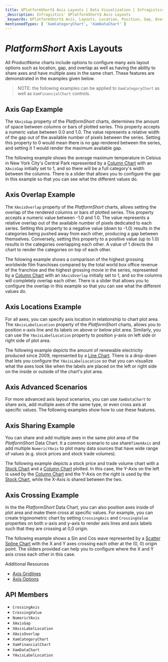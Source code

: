 ```yaml
---
title: $PlatformShort$ Axis Layouts | Data Visualization | Infragistics
_description: Infragistics' $PlatformShort$ Axis Layouts
_keywords: $PlatformShort$ Axis, Layouts, Location, Position, Gap, Overlap, Infragistics
mentionedTypes: [ 'XamCategoryChart', 'XamDataChart' ]
---
```


# $PlatformShort$ Axis Layouts

All $ProductName$ charts include options to configure many axis layout options such as location, gap, and overlap as well as having the ability to share axes and have multiple axes in the same chart. These features are demonstrated in the examples given below.

> NOTE: the following examples can be applied to `XamCategoryChart` as well as `XamFinancialChart` controls.

## Axis Gap Example

The `XAxisGap` property of the $PlatformShort$ charts, determines the amount of space between columns or bars of plotted series. This property accepts a numeric value between 0.0 and 1.0. The value represents a relative width of the gap out of the available number of pixels between the series. Setting this property to 0 would mean there is no gap rendered between the series, and setting it 1 would render the maximum available gap.

The following example shows the average maximum temperature in Celsius in New York City's Central Park represented by a [Column Chart](../types/column-chart.md) with an `XAxisGap` initially set to 1, and so there will be a full category's width between the columns. There is a slider that allows you to configure the gap in this example so that you can see what the different values do.

<code-view style="height: 450px"
           data-demos-base-url="{environment:dvDemosBaseUrl}"
           iframe-src="{environment:dvDemosBaseUrl}/charts/category-chart-axis-gap"
           alt="$PlatformShort$ Axis Gap Example"
           github-src="charts/category-chart/axis-gap">
</code-view>

<div class="divider--half"></div>

## Axis Overlap Example

The `XAxisOverlap` property of the $PlatformShort$ charts, allows setting the overlap of the rendered columns or bars of plotted series. This property accepts a numeric value between -1.0 and 1.0. The value represents a relative overlap out of the available number of pixels dedicated to each series. Setting this property to a negative value (down to -1.0) results in the categories being pushed away from each other, producing a gap between themselves. Conversely, setting this property to a positive value (up to 1.0) results in the categories overlapping each other. A value of 1 directs the chart to render the categories on top of each other.

The folowing example shows a comparison of the highest grossing worldwide film franchises compared by the total world box office revenue of the franchise and the highest grossing movie in the series, represented by a [Column Chart](../types/column-chart.md) with an `XAxisOverlap` initially set to 1, and so the columns will completely overlap each other. There is a slider that allows you to configure the overlap in this example so that you can see what the different values do.

<code-view style="height: 450px"
           data-demos-base-url="{environment:dvDemosBaseUrl}"
           iframe-src="{environment:dvDemosBaseUrl}/charts/category-chart-axis-overlap"
           alt="$PlatformShort$ Axis Overlap Example"
           github-src="charts/category-chart/axis-overlap">
</code-view>

<div class="divider--half"></div>

## Axis Locations Example

For all axes, you can specify axis location in relationship to chart plot area. The `XAxisLabelLocation` property of the $PlatformShort$ charts, allows you to position x-axis line and its labels on above or below plot area. Similarly, you can use the `YAxisLabelLocation` property to position y-axis on left side or right side of plot area.

The following example depicts the amount of renewable electricity produced since 2009, represented by a [Line Chart](../types/line-chart.md). There is a drop-down that lets you configure the `YAxisLabelLocation` so that you can visualize what the axes look like when the labels are placed on the left or right side on the inside or outside of the chart's plot area.

<code-view style="height: 450px"
           data-demos-base-url="{environment:dvDemosBaseUrl}"
           iframe-src="{environment:dvDemosBaseUrl}/charts/category-chart-axis-locations"
           alt="$PlatformShort$ Axis Locations Example"
           github-src="charts/category-chart/axis-locations">
</code-view>

## Axis Advanced Scenarios

For more advanced axis layout scenarios, you can use `XamDataChart` to share axis, add multiple axes of the same type, or even cross axis at specific values. The following examples show how to use these features.

## Axis Sharing Example

You can share and add multiple axes in the same plot area of the $PlatformShort$ Data Chart. It a common scenario to use share`TimeXAxis` and add multiple `NumericYAxis` to plot many data sources that have wide range of values (e.g. stock prices and stock trade volumes).

The following example depicts a stock price and trade volume chart with a [Stock Chart](../types/stock-chart.md) and a [Column Chart](../types/column-chart.md) plotted. In this case, the Y-Axis on the left is used by the [Column Chart](../types/column-chart.md) and the Y-Axis on the right is used by the [Stock Chart](../types/stock-chart.md), while the X-Axis is shared between the two.

<code-view style="height: 450px"
           data-demos-base-url="{environment:dvDemosBaseUrl}"
           iframe-src="{environment:dvDemosBaseUrl}/charts/data-chart-axis-sharing"
           alt="$PlatformShort$ Axis Sharing Example"
           github-src="charts/data-chart/axis-sharing">
</code-view>

<div class="divider--half"></div>

## Axis Crossing Example

In the the $PlatformShort$ Data Chart, you can also position axes inside of plot area and make them cross at specific values. For example, you can create trigonometric chart by setting `CrossingAxis` and `CrossingValue` properties on both x-axis and y-axis to render axis lines and axis labels such that they are crossing at 0,0 origin.

The following example shows a Sin and Cos wave represented by a [Scatter Spline Chart](../types/scatter-chart.md) with the X and Y axes crossing each other at the (0, 0) origin point. The sliders provided can help you to configure where the X and Y axis cross each other in this case.

<code-view style="height: 450px"
           data-demos-base-url="{environment:dvDemosBaseUrl}"
           iframe-src="{environment:dvDemosBaseUrl}/charts/data-chart-axis-crossing"
           alt="$PlatformShort$ Axis Crossing Axes Example"
           github-src="charts/data-chart/axis-crossing">
</code-view>

<div class="divider--half"></div


## Additional Resources

- [Axis Gridlines](chart-axis-gridlines.md)
- [Axis Options](chart-axis-options.md)


## API Members
- `CrossingAxis`
- `CrossingValue`
- `NumericYAxis`
- `XAxisGap`
- `XAxisLabelLocation`
- `XAxisOverlap`
- `XamCategoryChart`
- `XamFinancialChart`
- `XamDataChart`
- `YAxisLabelLocation`
